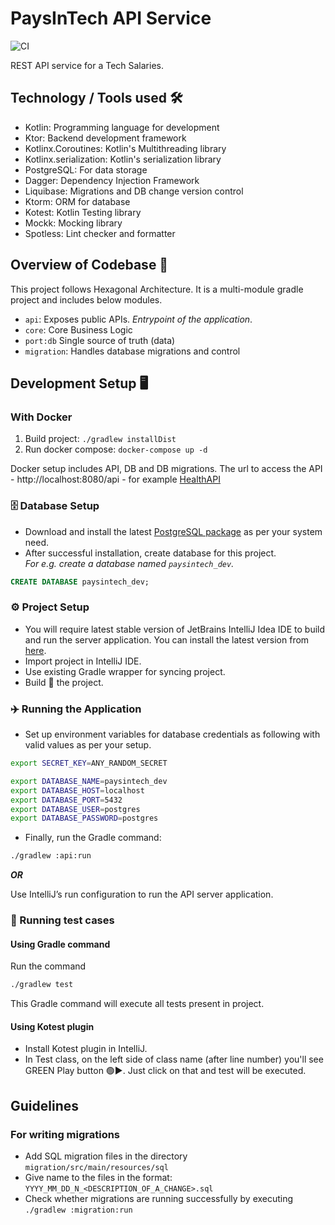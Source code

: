 # PaysInTech API Service

![CI](https://github.com/Tech-Salaries-India/TSBackend/workflows/CI/badge.svg?branch=main)

REST API service for a Tech Salaries.

## Technology / Tools used 🛠

- Kotlin: Programming language for development
- Ktor: Backend development framework
- Kotlinx.Coroutines: Kotlin's Multithreading library
- Kotlinx.serialization: Kotlin's serialization library
- PostgreSQL: For data storage
- Dagger: Dependency Injection Framework
- Liquibase: Migrations and DB change version control
- Ktorm: ORM for database
- Kotest: Kotlin Testing library
- Mockk: Mocking library
- Spotless: Lint checker and formatter

## Overview of Codebase 📙

This project follows Hexagonal Architecture. It is a multi-module gradle project and includes below modules.

- `api`: Exposes public APIs. _Entrypoint of the application_.
- `core`: Core Business Logic
- `port:db` Single source of truth (data)
- `migration`: Handles database migrations and control

## Development Setup 🖥

### With Docker
1. Build project: `./gradlew installDist`
2. Run docker compose: `docker-compose up -d`

Docker setup includes API, DB and DB migrations. The url to access the API - http://localhost:8080/api -  for example [HealthAPI](http://localhost:8080/api/health)

### 🗄️ Database Setup

- Download and install the latest [PostgreSQL package](https://www.postgresql.org/download/) as per your system need.
- After successful installation, create database for this project.  
  _For e.g. create a database named `paysintech_dev`._

```sql
CREATE DATABASE paysintech_dev;
```

### ⚙️ Project Setup

- You will require latest stable version of JetBrains IntelliJ Idea IDE to build and run the server application. You can install the latest version from [here](https://www.jetbrains.com/idea/).
- Import project in IntelliJ IDE.
- Use existing Gradle wrapper for syncing project.
- Build 🔨 the project.

### ✈️ Running the Application

- Set up environment variables for database credentials as following with valid values as per your setup.

```bash
export SECRET_KEY=ANY_RANDOM_SECRET

export DATABASE_NAME=paysintech_dev
export DATABASE_HOST=localhost
export DATABASE_PORT=5432
export DATABASE_USER=postgres
export DATABASE_PASSWORD=postgres
```

- Finally, run the Gradle command:

```bash
./gradlew :api:run
```

***OR***

Use IntelliJ’s run configuration to run the API server application.

### 🧪 Running test cases

#### Using Gradle command

Run the command

```bash
./gradlew test
```

This Gradle command will execute all tests present in project.


#### Using Kotest plugin

- Install Kotest plugin in IntelliJ.
- In Test class, on the left side of class name (after line number) you'll see GREEN Play button 🟢▶️.
  Just click on that and test will be executed.


## Guidelines

### For writing migrations

- Add SQL migration files in the directory `migration/src/main/resources/sql`
- Give name to the files in the format: `YYYY_MM_DD_N_<DESCRIPTION_OF_A_CHANGE>.sql`
- Check whether migrations are running successfully by executing `./gradlew :migration:run`
